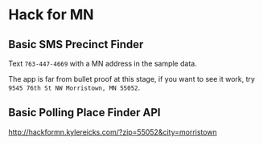Hack for MN
===========

Basic SMS Precinct Finder
-------------------------

Text `763-447-4669` with a MN address in the sample data.

The app is far from bullet proof at this stage, if you want to see it work, try `9545 76th St NW Morristown, MN 55052`.

Basic Polling Place Finder API
------------------------------

http://hackformn.kylereicks.com/?zip=55052&city=morristown
